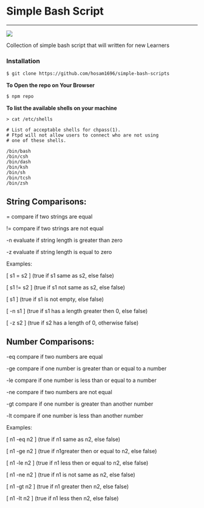 # Simple Bash Script
___

![](https://travis-ci.com/hosam1696/simple-bash-scripts.svg?branch=master)

Collection of simple bash script that will written for new Learners

### Installation

```bash
$ git clone https://github.com/hosam1696/simple-bash-scripts
```

**To Open the repo on Your Browser**

```bash
$ npm repo

```
  


**To list the available shells on your machine**

```
> cat /etc/shells
```

```
# List of acceptable shells for chpass(1).
# Ftpd will not allow users to connect who are not using
# one of these shells.

/bin/bash
/bin/csh
/bin/dash
/bin/ksh
/bin/sh
/bin/tcsh
/bin/zsh
```

String Comparisons:  
---------
=  compare if two strings are equal

!=  compare if two strings are not equal

-n  evaluate if string length is greater than zero

-z  evaluate if string length is equal to zero 


Examples: 

[ s1 = s2 ]  (true if s1 same as s2, else false)

[ s1 != s2 ]  (true if s1 not same as s2, else false)

[ s1 ]   (true if s1 is not empty, else false)

[ -n s1 ]   (true if s1 has a length greater then 0, else false)

[ -z s2 ]   (true if s2 has a length of 0, otherwise false)

Number Comparisons: 
------------------------------------

-eq compare if two numbers are equal

-ge compare if one number is greater than or equal to a number

-le  compare if one number is less than or equal to a number

-ne  compare if two numbers are not equal

-gt  compare if one number is greater than another number

-lt  compare if one number is less than another number 

Examples: 

[ n1 -eq n2 ]  (true if n1 same as n2, else false)

[ n1 -ge n2 ]  (true if n1greater then or equal to n2, else false)

[ n1 -le n2 ]  (true if n1 less then or equal to n2, else false)

[ n1 -ne n2 ]  (true if n1 is not same as n2, else false)

[ n1 -gt n2 ]  (true if n1 greater then n2, else false)

[ n1 -lt n2 ]  (true if n1 less then n2, else false)

